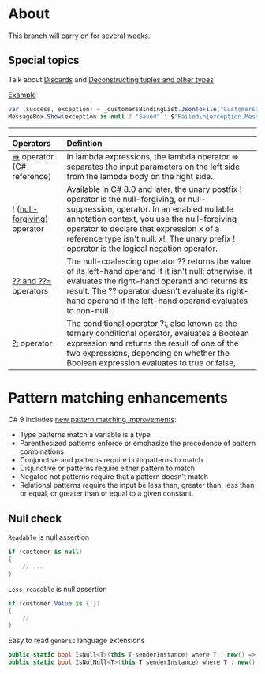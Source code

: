 ﻿# About

This branch will carry on for several weeks.

## Special topics

Talk about [Discards](https://docs.microsoft.com/en-us/dotnet/csharp/fundamentals/functional/discards) and [Deconstructing tuples and other types](https://docs.microsoft.com/en-us/dotnet/csharp/fundamentals/functional/deconstruct)

[Example](https://github.com/karenpayneoregon/windows-forms-csharp/blob/Version1/CustomersDemo/ListBoxSaveForm.cs#L65)

```csharp
var (success, exception) = _customersBindingList.JsonToFile("CustomersSaved.json");
MessageBox.Show(exception is null ? "Saved" : $"Failed\n{exception.Message}");
```

---

| Operators  | Defintion|
| :--- |:--- |
| [=>](https://docs.microsoft.com/en-us/dotnet/csharp/language-reference/operators/lambda-operator) operator (C# reference) | In lambda expressions, the lambda operator => separates the input parameters on the left side from the lambda body on the right side.|
| ! ([null-forgiving](https://docs.microsoft.com/en-us/dotnet/csharp/language-reference/operators/null-forgiving)) operator | Available in C# 8.0 and later, the unary postfix ! operator is the null-forgiving, or null-suppression, operator. In an enabled nullable annotation context, you use the null-forgiving operator to declare that expression x of a reference type isn't null: x!. The unary prefix ! operator is the logical negation operator. |
| [?? and ??=](https://docs.microsoft.com/en-us/dotnet/csharp/language-reference/operators/null-coalescing-operator) operators  | The null-coalescing operator ?? returns the value of its left-hand operand if it isn't null; otherwise, it evaluates the right-hand operand and returns its result. The ?? operator doesn't evaluate its right-hand operand if the left-hand operand evaluates to non-null.|
| [?:](https://docs.microsoft.com/en-us/dotnet/csharp/language-reference/operators/conditional-operator) operator | The conditional operator ?:, also known as the ternary conditional operator, evaluates a Boolean expression and returns the result of one of the two expressions, depending on whether the Boolean expression evaluates to true or false,|

# Pattern matching enhancements

C# 9 includes [new pattern matching improvements](https://docs.microsoft.com/en-us/dotnet/csharp/whats-new/csharp-9#pattern-matching-enhancements):

- Type patterns match a variable is a type
- Parenthesized patterns enforce or emphasize the precedence of pattern combinations
- Conjunctive and patterns require both patterns to match
- Disjunctive or patterns require either pattern to match
- Negated not patterns require that a pattern doesn't match
- Relational patterns require the input be less than, greater than, less than or equal, or greater than or equal to a given constant.

##  Null check

`Readable` is null assertion

```csharp
if (customer is null)
{
    // ...
}
```

`Less readable` is null assertion

```csharp
if (customer.Value is { })
{
    // 
}
```

Easy to read `generic` language extensions

```csharp
public static bool IsNull<T>(this T senderInstance) where T : new() => senderInstance is null;
public static bool IsNotNull<T>(this T senderInstance) where T : new() => !senderInstance.IsNull();
```